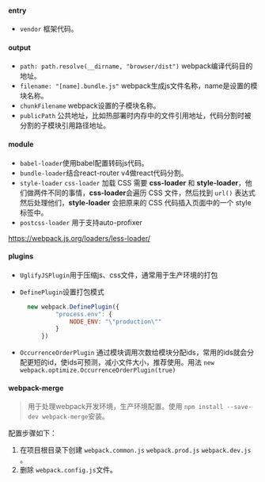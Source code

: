 #### entry

- `vendor` 框架代码。

#### output

- `path: path.resolve(__dirname, "browser/dist")` webpack编译代码目的地址。
- `filename: "[name].bundle.js"` webpack生成js文件名称，name是设置的模块名称。
- `chunkFilename` webpack设置的子模块名称。
- `publicPath` 公共地址，比如热部署时内存中的文件引用地址，代码分割时被分割的子模块引用路径地址。

#### module

- `babel-loader`使用babel配置转码js代码。
- `bundle-loader`结合react-router v4做react代码分割。
- `style-loader` `css-loader` 加载 CSS 需要 **css-loader** 和 **style-loader**，他们做两件不同的事情，**css-loader**会遍历 CSS 文件，然后找到 `url()` 表达式然后处理他们，**style-loader** 会把原来的 CSS 代码插入页面中的一个 style 标签中。
- `postcss-loader` 用于支持auto-profixer


https://webpack.js.org/loaders/less-loader/

#### plugins

- `UglifyJSPlugin`用于压缩js、css文件，通常用于生产环境的打包

- `DefinePlugin`设置打包模式

  ```javascript
  	new webpack.DefinePlugin({
  			"process.env": {
  				NODE_ENV: "\"production\""
  			}
  		})
  ```

- `OccurrenceOrderPlugin` 通过模块调用次数给模块分配ids，常用的ids就会分配更短的id，使ids可预测，减小文件大小，推荐使用。用法 `new webpack.optimize.OccurrenceOrderPlugin(true)`

#### webpack-merge

> 用于处理webpack开发环境，生产环境配置。使用 `npm install --save-dev webpack-merge`安装。

配置步骤如下：

1. 在项目根目录下创建 `webpack.common.js` `webpack.prod.js` `webpack.dev.js` 。
2. 删除 `webpack.config.js`文件。